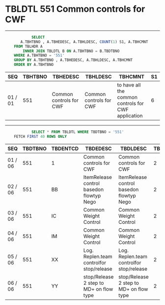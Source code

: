 # TBLDTL 551 Common controls for CWF 

---

```sql
            SELECT
       A.TBHTBNO , A.TBHEDESC, A.TBHLDESC, COUNT(1) S1, A.TBHCMNT
    FROM TBLHDR A
        INNER JOIN TBLDTL B ON A.TBHTBNO = B.TBDTBNO
    WHERE A.TBHTBNO = '551'
    GROUP BY A.TBHTBNO , A.TBHEDESC, A.TBHLDESC, A.TBHCMNT
    ORDER BY A.TBHTBNO

```

|SEQ|TBHTBNO|TBHEDESC|TBHLDESC|TBHCMNT|S1|
| -- | -- | -- | -- | -- | -- |
|01 / 01|551|Common controls for CWF|Common controls for CWF|to have all the common controls for CWF application|6|


---


```sql
            SELECT * FROM TBLDTL WHERE TBDTBNO = '551'
    FETCH FIRST 40 ROWS ONLY

```

|SEQ|TBDTBNO|TBDENTCD|TBDEDESC|TBDLDESC|TBDACCES|TBDNUM1|TBDNUM2|TBDNUM3|TBDNUM4|TBDCHA1|TBDCHA2|TBDCHA3|TBDCHA4|TBDDAT1|TBDDAT2|TBDCRE|TBDUPD|TBDUSR|
| -- | -- | -- | -- | -- | -- | -- | -- | -- | -- | -- | -- | -- | -- | -- | -- | -- | -- | -- |
|01 / 06|551|1|Common controls for CWF|Common controls for CWF|2|null|null|null|null|null|null|null|null|null|null|2016-10-13 00:13:45.0|2016-10-13 00:13:45.0|SYSTEM|
|02 / 06|551|BB|ItemRelease control basedon flowtyp Nego|ItemRelease control basedon flowtyp Nego|2|null|null|null|null|null|null|null|null|null|null|2017-11-29 01:02:19.0|2017-11-29 01:02:19.0|SYSTEM|
|03 / 06|551|IC|Common Weight Control|Common Weight Control|2|1|null|null|null|null|null|null|null|null|null|2022-12-20 21:48:08.0|2022-12-20 21:48:08.0|PMD-8712|
|04 / 06|551|IM|Common Weight Control|Common Weight Control|2|1|null|null|null|null|null|null|null|null|null|2022-12-20 21:48:08.0|2023-03-06 10:40:53.0|F000172050|
|05 / 06|551|XX|Log. Replen.team controlfor stop/release|Log. Replen.team controlfor stop/release|2|null|null|null|null|null|null|null|null|null|null|2017-11-29 01:02:19.0|2017-11-29 01:02:19.0|SYSTEM|
|06 / 06|551|YY|stop/Release 2 step to MD+ on flow type|stop/Release 2 step to MD+ on flow type|2|null|null|null|null|null|null|null|null|null|null|2017-11-29 01:02:19.0|2017-11-29 01:02:19.0|SYSTEM|

